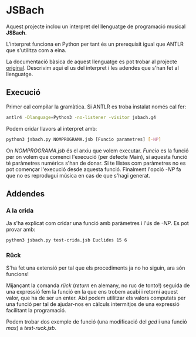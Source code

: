 # JSBach

Aquest projecte inclou un interpret del llenguatge de programació musical **JSBach**.

L'interpret funciona en Python per tant és un prerequisit igual que ANTLR que s'utilitza com a eina.

La documentació bàsica de aquest llenguatge es pot trobar al projecte [original](https://github.com/jordi-petit/lp-jsbach-2022). Descrivim aqui el us del interpret i les adendes que s'han fet al llenguatge.

## Execució

Primer cal compilar la gramàtica. Si ANTLR es troba instalat només cal fer:
```bash
antlr4 -Dlanguage=Python3 -no-listener -visitor jsbach.g4
```

Podem cridar llavors al interpret amb:

```bash
python3 jsbach.py NOMPROGRAMA.jsb [Funcio parametres] [-NP]
```

On *NOMPROGRAMA.jsb* és el arxiu que volem executar. *Funcio* es la funció per on volem que comenci l'execució (per defecte Main), si aquesta funció té paràmetres numèrics s'han de donar. Si te llistes com paràmetres no es pot començar l'execució desde aquesta funció. Finalment l'opció *-NP* fa que no es reprodugui música en cas de que s'hagi generat.

## Addendes

### A la crida
Ja s'ha explicat com cridar una funció amb paràmetres i l'ús de _-NP_. Es pot provar amb:
```bash
python3 jsbach.py test-crida.jsb Euclides 15 6
```

### Rück

S'ha fet una extensió per tal que els procediments ja no ho siguin, ara són funcions!

Mijançant la comanda *rück* (*return* en alemany, no ruc de tonto!) seguida de una expressió fem la funció en la que ens trobem acabi i retorni aquest valor, que ha de ser un enter. Així podem utilitzar els valors computats per una funció per tal de ajudar-nos en càlculs intermitjos de una expressió facilitant la programació.

Podem trobar dos exemple de funció (una modificació del *gcd* i una funció *max*) a *test-ruck.jsb*.